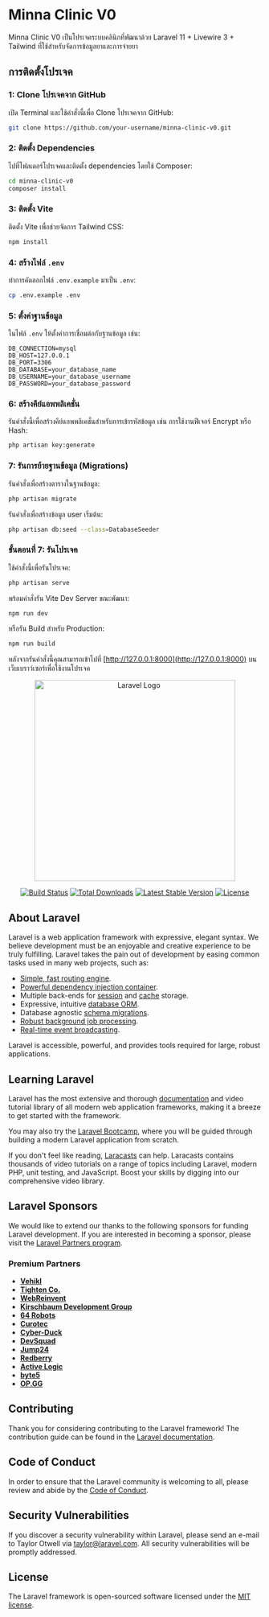 
# Minna Clinic V0

Minna Clinic V0 เป็นโปรเจคระบบคลินิกที่พัฒนาด้วย Laravel 11 + Livewire 3 + Tailwind ที่ใช้สำหรับจัดการข้อมูลยาและการจ่ายยา

## การติดตั้งโปรเจค

### 1: Clone โปรเจคจาก GitHub

เปิด Terminal และใช้คำสั่งนี้เพื่อ Clone โปรเจคจาก GitHub:

```bash
git clone https://github.com/your-username/minna-clinic-v0.git
```

### 2: ติดตั้ง Dependencies

ไปที่โฟลเดอร์โปรเจคและติดตั้ง dependencies โดยใช้ Composer:

```bash
cd minna-clinic-v0
composer install
```

### 3: ติดตั้ง Vite

ติดตั้ง Vite เพื่อช่วยจัดการ Tailwind CSS:

```bash
npm install
```

### 4: สร้างไฟล์ `.env`

ทำการคัดลอกไฟล์ `.env.example` มาเป็น `.env`:

```bash
cp .env.example .env
```

### 5: ตั้งค่าฐานข้อมูล

ในไฟล์ `.env` ให้ตั้งค่าการเชื่อมต่อกับฐานข้อมูล เช่น:

```env
DB_CONNECTION=mysql
DB_HOST=127.0.0.1
DB_PORT=3306
DB_DATABASE=your_database_name
DB_USERNAME=your_database_username
DB_PASSWORD=your_database_password
```

### 6: สร้างคีย์แอพพลิเคชั่น

รันคำสั่งนี้เพื่อสร้างคีย์แอพพลิเคชั่นสำหรับการเข้ารหัสข้อมูล เช่น การใช้งานฟีเจอร์ Encrypt หรือ Hash:

```bash
php artisan key:generate
```

### 7: รันการย้ายฐานข้อมูล (Migrations)

รันคำสั่งเพื่อสร้างตารางในฐานข้อมูล:

```bash
php artisan migrate
```
รันคำสั่งเพื่อสร้างข้อมูล user เริ่มต้น:
```bash
php artisan db:seed --class=DatabaseSeeder
```

### ขั้นตอนที่ 7: รันโปรเจค

ใช้คำสั่งนี้เพื่อรันโปรเจค:

```bash
php artisan serve
```
พร้อมคำสั่งรัน Vite Dev Server ขณะพัฒนา:

```bash
npm run dev
```
หรือรัน Build สำหรับ Production:

```bash
npm run build
```

หลังจากรันคำสั่งนี้คุณสามารถเข้าไปที่ [http://127.0.0.1:8000](http://127.0.0.1:8000) บนเว็บเบราว์เซอร์เพื่อใช้งานโปรเจค


<p align="center"><a href="https://laravel.com" target="_blank"><img src="https://raw.githubusercontent.com/laravel/art/master/logo-lockup/5%20SVG/2%20CMYK/1%20Full%20Color/laravel-logolockup-cmyk-red.svg" width="400" alt="Laravel Logo"></a></p>

<p align="center">
<a href="https://github.com/laravel/framework/actions"><img src="https://github.com/laravel/framework/workflows/tests/badge.svg" alt="Build Status"></a>
<a href="https://packagist.org/packages/laravel/framework"><img src="https://img.shields.io/packagist/dt/laravel/framework" alt="Total Downloads"></a>
<a href="https://packagist.org/packages/laravel/framework"><img src="https://img.shields.io/packagist/v/laravel/framework" alt="Latest Stable Version"></a>
<a href="https://packagist.org/packages/laravel/framework"><img src="https://img.shields.io/packagist/l/laravel/framework" alt="License"></a>
</p>

## About Laravel

Laravel is a web application framework with expressive, elegant syntax. We believe development must be an enjoyable and creative experience to be truly fulfilling. Laravel takes the pain out of development by easing common tasks used in many web projects, such as:

- [Simple, fast routing engine](https://laravel.com/docs/routing).
- [Powerful dependency injection container](https://laravel.com/docs/container).
- Multiple back-ends for [session](https://laravel.com/docs/session) and [cache](https://laravel.com/docs/cache) storage.
- Expressive, intuitive [database ORM](https://laravel.com/docs/eloquent).
- Database agnostic [schema migrations](https://laravel.com/docs/migrations).
- [Robust background job processing](https://laravel.com/docs/queues).
- [Real-time event broadcasting](https://laravel.com/docs/broadcasting).

Laravel is accessible, powerful, and provides tools required for large, robust applications.

## Learning Laravel

Laravel has the most extensive and thorough [documentation](https://laravel.com/docs) and video tutorial library of all modern web application frameworks, making it a breeze to get started with the framework.

You may also try the [Laravel Bootcamp](https://bootcamp.laravel.com), where you will be guided through building a modern Laravel application from scratch.

If you don't feel like reading, [Laracasts](https://laracasts.com) can help. Laracasts contains thousands of video tutorials on a range of topics including Laravel, modern PHP, unit testing, and JavaScript. Boost your skills by digging into our comprehensive video library.

## Laravel Sponsors

We would like to extend our thanks to the following sponsors for funding Laravel development. If you are interested in becoming a sponsor, please visit the [Laravel Partners program](https://partners.laravel.com).

### Premium Partners

- **[Vehikl](https://vehikl.com/)**
- **[Tighten Co.](https://tighten.co)**
- **[WebReinvent](https://webreinvent.com/)**
- **[Kirschbaum Development Group](https://kirschbaumdevelopment.com)**
- **[64 Robots](https://64robots.com)**
- **[Curotec](https://www.curotec.com/services/technologies/laravel/)**
- **[Cyber-Duck](https://cyber-duck.co.uk)**
- **[DevSquad](https://devsquad.com/hire-laravel-developers)**
- **[Jump24](https://jump24.co.uk)**
- **[Redberry](https://redberry.international/laravel/)**
- **[Active Logic](https://activelogic.com)**
- **[byte5](https://byte5.de)**
- **[OP.GG](https://op.gg)**

## Contributing

Thank you for considering contributing to the Laravel framework! The contribution guide can be found in the [Laravel documentation](https://laravel.com/docs/contributions).

## Code of Conduct

In order to ensure that the Laravel community is welcoming to all, please review and abide by the [Code of Conduct](https://laravel.com/docs/contributions#code-of-conduct).

## Security Vulnerabilities

If you discover a security vulnerability within Laravel, please send an e-mail to Taylor Otwell via [taylor@laravel.com](mailto:taylor@laravel.com). All security vulnerabilities will be promptly addressed.

## License

The Laravel framework is open-sourced software licensed under the [MIT license](https://opensource.org/licenses/MIT).
